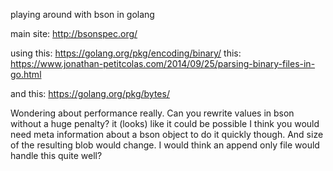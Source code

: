 

playing around with bson in golang

main site: http://bsonspec.org/

using this: https://golang.org/pkg/encoding/binary/
this: https://www.jonathan-petitcolas.com/2014/09/25/parsing-binary-files-in-go.html

and this: https://golang.org/pkg/bytes/

Wondering about performance really.
Can you rewrite values in bson without a huge penalty?
it (looks) like it could be possible
I think you would need meta information about a bson object to do it quickly though.
And size of the resulting blob would change. I would think an append only file would handle this quite well?